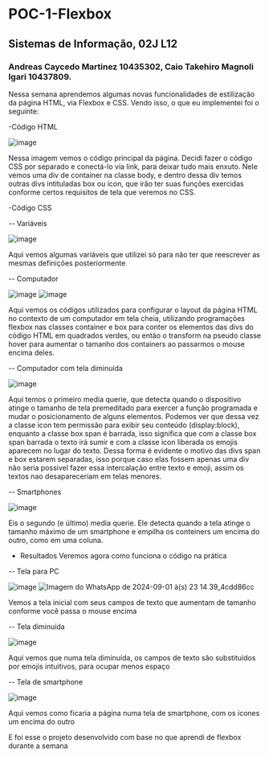 # POC-1-Flexbox
## Sistemas de Informação, 02J L12
### Andreas Caycedo Martinez 10435302, Caio Takehiro Magnoli Igari 10437809.
Nessa semana aprendemos algumas novas funcionalidades de estilização da página HTML, via Flexbox e CSS. Vendo isso, o que eu implementei foi o seguinte:

-Código HTML

![image](https://github.com/user-attachments/assets/15161d4b-60da-4378-99f1-808535296f66)

Nessa imagem vemos o código principal da página. Decidi fazer o código CSS por separado e conectá-lo via link, para deixar tudo mais enxuto. Nele vemos uma div de container na classe body, e dentro dessa div temos outras divs intituladas box ou icon, que irão ter suas funções exercidas conforme certos requisitos de tela que veremos no CSS.

-Código CSS

-- Variáveis

![image](https://github.com/user-attachments/assets/f11fc496-c2b8-4888-bc3a-05dca88a6eff)

Aqui vemos algumas variáveis que utilizei só para não ter que reescrever as mesmas definições posteriormente

-- Computador

![image](https://github.com/user-attachments/assets/6bae435c-d49b-4223-8780-789e3d6d048f)
![image](https://github.com/user-attachments/assets/dc85c2b9-0314-4d26-987a-91f93a74870a)

Aqui vemos os códigos utilizados para configurar o layout da página HTML no contexto de um computador em tela cheia, utilizando programações flexbox nas classes container e box para conter os elementos das divs do código HTML em quadrados verdes, ou então o transform na pseudo classe hover para aumentar o tamanho dos containers ao passarmos o mouse encima deles.

-- Computador com tela diminuída

![image](https://github.com/user-attachments/assets/5c970342-e57a-4e91-8522-cda77d31d429)

Aqui temos o primeiro media querie, que detecta quando o dispositivo atinge o tamanho de tela premeditado para exercer a função programada e mudar o posicionamento de alguns elementos. Podemos ver que dessa vez a classe icon tem permissão para exibir seu conteúdo (display:block), enquanto a classe box span é barrada, isso significa que com a classe box span barrada o texto irá sumir e com a classe icon liberada os emojis aparecem no lugar do texto. Dessa forma é evidente o motivo das divs span e box estarem separadas, isso porque caso elas fossem apenas uma div não seria possivel fazer essa intercalação entre texto e emoji, assim os textos nao desapareceriam em telas menores.

-- Smartphones

![image](https://github.com/user-attachments/assets/29a6a457-d6fa-46a8-842a-819304a1afde)

Eis o segundo (e último) media querie. Ele detecta quando a tela atinge o tamanho máximo de um smartphone e empilha os conteiners um encima do outro, como em uma coluna.

- Resultados
Veremos agora como funciona o código na prática

-- Tela para PC

![image](https://github.com/user-attachments/assets/bd206c9c-78a4-4037-a386-fc0c2d497229)
![Imagem do WhatsApp de 2024-09-01 à(s) 23 14 39_4cdd86cc](https://github.com/user-attachments/assets/b4cc80cb-2bc7-45b0-a843-687094f6a80f)

Vemos a tela inicial com seus campos de texto que aumentam de tamanho conforme você passa o mouse encima

-- Tela diminuída

![image](https://github.com/user-attachments/assets/74412370-0c1a-422a-9450-2a023e06505c)

Aqui vemos que numa tela diminuída, os campos de texto são substituidos por emojis intuitivos, para ocupar menos espaço

-- Tela de smartphone

![image](https://github.com/user-attachments/assets/d7b0d716-600b-4f75-ae3f-0d6e6e390693)

Aqui vemos como ficaria a página numa tela de smartphone, com os ícones um encima do outro

E foi esse o projeto desenvolvido com base no que aprendi de flexbox durante a semana
